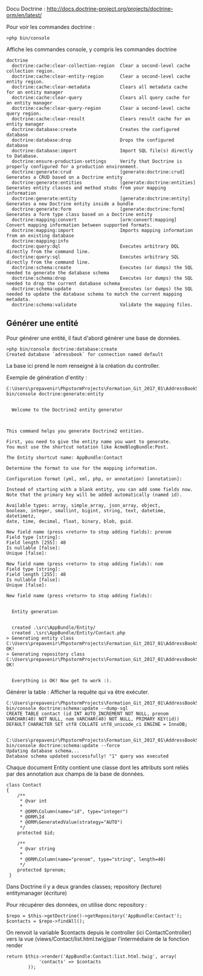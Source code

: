 

Docu Doctrine : http://docs.doctrine-project.org/projects/doctrine-orm/en/latest/

Pour voir les commandes doctrine :

    >php bin/console

Affiche les commandes console, y compris les commandes doctrine

    doctrine
      doctrine:cache:clear-collection-region  Clear a second-level cache collection region.
      doctrine:cache:clear-entity-region      Clear a second-level cache entity region.
      doctrine:cache:clear-metadata           Clears all metadata cache for an entity manager
      doctrine:cache:clear-query              Clears all query cache for an entity manager
      doctrine:cache:clear-query-region       Clear a second-level cache query region.
      doctrine:cache:clear-result             Clears result cache for an entity manager
      doctrine:database:create                Creates the configured database
      doctrine:database:drop                  Drops the configured database
      doctrine:database:import                Import SQL file(s) directly to Database.
      doctrine:ensure-production-settings     Verify that Doctrine is properly configured for a production environment.
      doctrine:generate:crud                  [generate:doctrine:crud] Generates a CRUD based on a Doctrine entity
      doctrine:generate:entities              [generate:doctrine:entities] Generates entity classes and method stubs from your mapping information
      doctrine:generate:entity                [generate:doctrine:entity] Generates a new Doctrine entity inside a bundle
      doctrine:generate:form                  [generate:doctrine:form] Generates a form type class based on a Doctrine entity
      doctrine:mapping:convert                [orm:convert:mapping] Convert mapping information between supported formats.
      doctrine:mapping:import                 Imports mapping information from an existing database
      doctrine:mapping:info
      doctrine:query:dql                      Executes arbitrary DQL directly from the command line.
      doctrine:query:sql                      Executes arbitrary SQL directly from the command line.
      doctrine:schema:create                  Executes (or dumps) the SQL needed to generate the database schema
      doctrine:schema:drop                    Executes (or dumps) the SQL needed to drop the current database schema
      doctrine:schema:update                  Executes (or dumps) the SQL needed to update the database schema to match the current mapping metadata.
      doctrine:schema:validate                Validate the mapping files.


Générer une entité
---

Pour générer une entité, il faut d'abord générer une base de données.

    >php bin/console doctrine:database:create
    Created database `adressbook` for connection named default
La base ici prend le nom renseigné à la création du controller.

Exemple de génération d'entity :

    C:\Users\prepavenir\PhpstormProjects\Formation_Git_2017_01\AddressBookSymfony>php bin/console doctrine:generate:entity
    
    
      Welcome to the Doctrine2 entity generator
    
    
    
    This command helps you generate Doctrine2 entities.
    
    First, you need to give the entity name you want to generate.
    You must use the shortcut notation like AcmeBlogBundle:Post.
    
    The Entity shortcut name: AppBundle:Contact
    
    Determine the format to use for the mapping information.
    
    Configuration format (yml, xml, php, or annotation) [annotation]:
    
    Instead of starting with a blank entity, you can add some fields now.
    Note that the primary key will be added automatically (named id).
    
    Available types: array, simple_array, json_array, object,
    boolean, integer, smallint, bigint, string, text, datetime, datetimetz,
    date, time, decimal, float, binary, blob, guid.
    
    New field name (press <return> to stop adding fields): prenom
    Field type [string]:
    Field length [255]: 40
    Is nullable [false]:
    Unique [false]:
    
    New field name (press <return> to stop adding fields): nom
    Field type [string]:
    Field length [255]: 40
    Is nullable [false]:
    Unique [false]:
    
    New field name (press <return> to stop adding fields):
    
    
      Entity generation
    
    
      created .\src\AppBundle/Entity/
      created .\src\AppBundle/Entity/Contact.php
    > Generating entity class C:\Users\prepavenir\PhpstormProjects\Formation_Git_2017_01\AddressBookSymfony\src\AppBundle\Entity\Contact.php: OK!
    > Generating repository class C:\Users\prepavenir\PhpstormProjects\Formation_Git_2017_01\AddressBookSymfony\src\AppBundle\Repository\ContactRepository.php: OK!
    
    
      Everything is OK! Now get to work :).



Générer la table :
Afficher la requête qui va être exécuter.

    C:\Users\prepavenir\PhpstormProjects\Formation_Git_2017_01\AddressBookSymfony>php bin/console doctrine:schema:update --dump-sql
    CREATE TABLE contact (id INT AUTO_INCREMENT NOT NULL, prenom VARCHAR(40) NOT NULL, nom VARCHAR(40) NOT NULL, PRIMARY KEY(id)) DEFAULT CHARACTER SET utf8 COLLATE utf8_unicode_ci ENGINE = InnoDB;


    C:\Users\prepavenir\PhpstormProjects\Formation_Git_2017_01\AddressBookSymfony>php bin/console doctrine:schema:update --force
    Updating database schema...
    Database schema updated successfully! "1" query was executed


Chaque document Entity contient une classe dont les attributs sont reliés par des annotation aux champs de la base de données.

    class Contact
    {
        /**
         * @var int
         *
         * @ORM\Column(name="id", type="integer")
         * @ORM\Id
         * @ORM\GeneratedValue(strategy="AUTO")
         */
        protected $id;
    
        /**
         * @var string
         *
         * @ORM\Column(name="prenom", type="string", length=40)
         */
        protected $prenom;
     }

Dans Doctrine il y a deux grandes classes; repository (lecture) entitymanager (écriture)

Pour récupérer des données, on utilise donc repository :

    $repo = $this->getDoctrine()->getRepository('AppBundle:Contact');
    $contacts = $repo->findAll();
    
On renvoit la variable $contacts depuis le controller (ici ContactController) vers la vue (views/Contact/list.html.twig)par l'intermédiaire de la fonction render

    return $this->render('AppBundle:Contact:list.html.twig', array(
                'contacts' => $contacts
            ));
            

